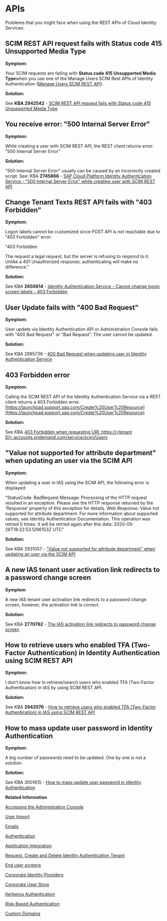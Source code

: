 <!-- loio29ffc6bcb0104fc7a1fe4d798ecf8bfc -->

# APIs

Problems that you might face when using the REST APIs of Cloud Identity Services.



<a name="loio29ffc6bcb0104fc7a1fe4d798ecf8bfc__section_vrw_p4y_32c"/>

## SCIM REST API request fails with Status code 415 Unsupported Media Type

**Symptom:**

Your SCIM requests are failing with **Status code 415 Unsupported Media Type**when you use one of the Manage Users SCIM Rest APIs of Identity Authentication \([Manage Users SCIM REST API](https://help.sap.com/viewer/6d6d63354d1242d185ab4830fc04feb1/Cloud/en-US/63d146ccfc7949328ae750c9451f887f.html)\).

**Solution:**

See **KBA 2942542** - [SCIM REST API request fails with Status code 415 Unsupported Media Type](https://launchpad.support.sap.com/#/notes/2942542)



<a name="loio29ffc6bcb0104fc7a1fe4d798ecf8bfc__section_vhr_y4y_32c"/>

## You receive error: "500 Internal Server Error"

**Symptom:**

While creating a user with SCIM REST API, the REST client returns error: "500 Internal Server Error"

**Solution:**

"500 Internal Server Error" usually can be caused by an incorrectly created script. See: KBA **2745866** - [SAP Cloud Platform Identity Authentication Service - "500 Internal Server Error" while creating user with SCIM REST API](https://launchpad.support.sap.com/#/notes/2745866)



<a name="loio29ffc6bcb0104fc7a1fe4d798ecf8bfc__section_awm_32z_32c"/>

## Change Tenant Texts REST API fails with "403 Forbidden"

**Symptom:**

Logon labels cannot be customized since POST API is not reachable due to "403 Forbidden" error:

"403 Forbidden

The request a legal request, but the server is refusing to respond to it. Unlike a 401 Unauthorized response, authenticating will make no difference."

**Solution:**

See KBA **2650614** - [Identity Authentication Service - Cannot change logon screen labels - 403 Forbidden](https://launchpad.support.sap.com/#/notes/2650614)



<a name="loio29ffc6bcb0104fc7a1fe4d798ecf8bfc__section_mvm_1hz_32c"/>

## User Update fails with "400 Bad Request"

**Symptom:**

User update via Identity Authentication API or Administration Console fails with "400 Bad Request" or "Bad Request". The user cannot be updated.

**Solution:**

See KBA 2895736 - [400 Bad Request when updating user in Identity Authentication Service](https://launchpad.support.sap.com/#/notes/2895736)



<a name="loio29ffc6bcb0104fc7a1fe4d798ecf8bfc__section_onh_4hz_32c"/>

## 403 Forbidden error

**Symptom:**

Calling the SCIM REST API of the Identity Authentication Service via a REST client returns a 403 Forbidden error.[https://launchpad.support.sap.com/Create%20User%20Resource](https://launchpad.support.sap.com/Create%20User%20Resource)

**Solution:**

See KBA [403 Forbidden when requesting URI: https://<tenant ID\>.accounts.ondemand.com/service/scim/Users](https://launchpad.support.sap.com/#/notes/2694327)



<a name="loio29ffc6bcb0104fc7a1fe4d798ecf8bfc__section_dhg_rhz_32c"/>

## "Value not supported for attribute department" when updating an user via the SCIM API

**Symptom:**

When updating a user in IAS using the SCIM API, the following error is displayed:

"StatusCode: BadRequest Message: Processing of the HTTP request resulted in an exception. Please see the HTTP response returned by the 'Response' property of this exception for details. Web Response: Value not supported for attribute department. For more information about supported values, see Identity Authentication Documentation. This operation was retried 0 times. It will be retried again after this date: 2020-05-26T18:22:53.1296153Z UTC"

**Solution:**

See KBA 2931057 - ["Value not supported for attribute department" when updating an user via the SCIM API](https://launchpad.support.sap.com/#/notes/2931057)



<a name="loio29ffc6bcb0104fc7a1fe4d798ecf8bfc__section_zs5_whz_32c"/>

## A new IAS tenant user activation link redirects to a password change screen

**Symptom**

A new IAS tenant user activation link redirects to a password change screen, however, the activation link is correct.

**Solution:**

See KBA **2770762** - [The IAS activation link redirects to password change screen](https://launchpad.support.sap.com/#/notes/2770762)



<a name="loio29ffc6bcb0104fc7a1fe4d798ecf8bfc__section_m1g_zhz_32c"/>

## How to retrieve users who enabled TFA \(Two-Factor Authentication\) in Identity Authentication using SCIM REST API

**Symptom:**

I don't know how to retrieve/search users who enabled TFA \(Two-Factor Authentication\) in IAS by using SCIM REST API.

**Solution:**

See KBA **2942076** - [How to retrieve users who enabled TFA \(Two-Factor Authentication\) in IAS using SCIM REST API](https://launchpad.support.sap.com/#/notes/2942076)



<a name="loio29ffc6bcb0104fc7a1fe4d798ecf8bfc__section_bdz_13z_32c"/>

## How to mass update user password in Identity Authentication

**Symptom:**

A big number of passwords need to be updated. One by one is not a solution.

**Solution:**

See KBA 3001615 - [How to mass update user password in Identity Authentication](https://launchpad.support.sap.com/#/notes/3001615)

**Related Information**  


[Accessing the Administration Console](accessing-the-administration-console-6187940.md "Problems with the signing in to the administration console for SAP Cloud Identity Services.")

[User Import](user-import-6a46913.md "Problems with the user import in the administration console for SAP Cloud Identity Services.")

[Emails](emails-7bde0d5.md "Problems with emails sent for the different application processes.")

[Authentication](authentication-84f28fb.md "Problems with the authentication of the end user and administrator.")

[Application Integration](application-integration-8acf508.md "Problems that different applications integrated with Cloud Identity Services might face.")

[Request, Create and Delete Identity Authentication Tenant](request-create-and-delete-identity-authentication-tenant-b442658.md "Problems related to requesting, creating or deleting a tenant.")

[End user screens](end-user-screens-a3864b5.md "Problems that you might face when working with the end user screen.")

[Corporate Identity Providers](corporate-identity-providers-16ab7db.md "")

[Corporate User Store](corporate-user-store-3ade241.md "")

[Kerberos Authentication](kerberos-authentication-4bb4b24.md "")

[Risk-Based Authentication](risk-based-authentication-bc7de4d.md "")

[Custom Domains](custom-domains-7cb2ea5.md "")

